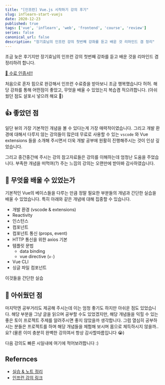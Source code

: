 ```yaml
---
title: "[인프런] Vue.js 시작하기 강의 후기"
slug: inflearn-start-vuejs
date: 2020-12-23
published: true
tags: ['vue', 'inflearn', 'web', 'frontend', 'course', 'review']
series: false
canonical_url: false
description: "장기효님의 인프런 강의 첫번째 강좌를 듣고 배운 것 리마인드 겸 정리"
---
```


조금 늦은 후기지만 장기효님의 인프런 강의 첫번째 강좌를 듣고 배운 것을
리마인드 겸 정리하려 합니다.

[🥳 수료 인증서!!](https://www.inflearn.com/certificate/34272-324088-1625646)

처음으로 혼자 힘으로 완강해서 인프런 수료증을 받아보니 조금 행복했습니다 허허.
해당 강좌를 통해 어떤점이 좋았고, 무엇을 배울 수 있었는지 복습겸 적으려합니다.
(아쉬웠던 점도 살포시 넣으려 해요 🤪)

## 👍 좋았던 점

일단 뷰의 가장 기본적인 개념을 볼 수 있다는게 가장 매력적이였습니다. 그리고
개발 환경에 대해서 다루지 않는 강의들이 많은데 무료로 사용할 수 있는 `vscode` 와
Vue extensions 들을 소개해 주시면서 더욱 개발 공부에 원활히 진행해주시는 것이 인상 깊었습니다.

그리고 중간중간에 주시는 강의 참고자료들은 강의를 이해하는데 엄청난 도움을 주었습니다.
부족한 개념을 떠먹여(?) 주는 느낌의 강의는 오랜만에 받아봐 감사하였습니다.

## 📝 무엇을 배울 수 있었는가

기본적인 Vue의 베이스들을 다루는 만큼 정말 필요한 부분들의 개념과 간단한 실습을 배울 수 있었습니다.
특히 아래와 같은 개념에 대해 집중할 수 있습니다.

- 개발 환경 (vscode & extensions)
- Reactivity
- 인스턴스
- 컴포넌트
- 컴포넌트 통신 (props, event)
- HTTP 통신을 위한 axios 기본
- 템플릿 문법
  - data binding
  - vue directive (`v-`)
- Vue CLI
- 싱글 파일 컴포넌트

이것들을 간단한 실습

## 🧐 아쉬웠던 점

마지막엔 공부거리도 제공해 주시는데 이는 엄청 좋기도 하지만 아쉬운 점도 있었습니다.
해당 부분을 그냥 글을 읽으며 공부할 수도 있었겠지만, 해당 개념들을 익힐 수 있는
좋은 토이 프로젝트 주제를 알려주시면 좋지 않았을까 생각합니다. 그럼 열심히
공부하시는 분들은 프로젝트를 하며 해당 개념들을 체험해 보시며 몸으로 체득하시지 않을까..요?
(물론 이미 충분히 완벽한 강의여서 항상 감사할따름입니다 😭)

다음 강의도 빠른 시일내에 여기에 적어보려합니다 :)

## Refernces

- [실습 & 노트 정리](https://github.com/DaehunGwak/study-vue/tree/master/1-start-vue)
- [인프런 강의 링크](https://www.inflearn.com/course/Age-of-Vuejs/)
